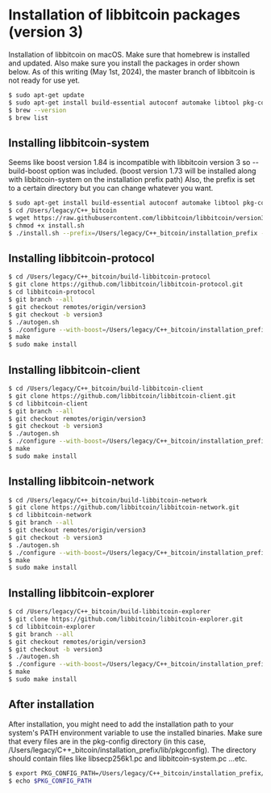 # Installation of libbitcoin packages (version 3)
Installation of libbitcoin on macOS. Make sure that homebrew is installed and updated.
Also make sure you install the packages in order shown below. 
As of this writing (May 1st, 2024), the master branch of libbitcoin is not ready for use yet.

```bash
$ sudo apt-get update
$ sudo apt-get install build-essential autoconf automake libtool pkg-config git
$ brew --version
$ brew list
```

## Installing libbitcoin-system
Seems like boost version 1.84 is incompatible with libbitcoin version 3 so --build-boost option was included. (boost version 1.73 will be installed along with libbitcoin-system on the installation prefix path)
Also, the prefix is set to a certain directory but you can change whatever you want.
```bash
$ sudo apt-get install build-essential autoconf automake libtool pkg-config git
$ cd /Users/legacy/C++_bitcoin
$ wget https://raw.githubusercontent.com/libbitcoin/libbitcoin/version3/install.sh
$ chmod +x install.sh
$ ./install.sh --prefix=/Users/legacy/C++_bitcoin/installation_prefix --build-boost --disable-shared
```

## Installing libbitcoin-protocol
```bash
$ cd /Users/legacy/C++_bitcoin/build-libbitcoin-protocol
$ git clone https://github.com/libbitcoin/libbitcoin-protocol.git
$ cd libbitcoin-protocol
$ git branch --all
$ git checkout remotes/origin/version3
$ git checkout -b version3
$ ./autogen.sh
$ ./configure --with-boost=/Users/legacy/C++_bitcoin/installation_prefix/include --with-boost-libdir=/Users/legacy/C++_bitcoin/installation_prefix/lib LDFLAGS="-L/Users/legacy/C++_bitcoin/installation_prefix/lib" CPPFLAGS="-I/Users/legacy/C++_bitcoin/installation_prefix/include" --prefix=/Users/legacy/C++_bitcoin/installation_prefix
$ make
$ sudo make install
```

## Installing libbitcoin-client
```bash
$ cd /Users/legacy/C++_bitcoin/build-libbitcoin-client
$ git clone https://github.com/libbitcoin/libbitcoin-client.git
$ cd libbitcoin-client
$ git branch --all
$ git checkout remotes/origin/version3
$ git checkout -b version3
$ ./autogen.sh
$ ./configure --with-boost=/Users/legacy/C++_bitcoin/installation_prefix/include --with-boost-libdir=/Users/legacy/C++_bitcoin/installation_prefix/lib LDFLAGS="-L/Users/legacy/C++_bitcoin/installation_prefix/lib" CPPFLAGS="-I/Users/legacy/C++_bitcoin/installation_prefix/include" --prefix=/Users/legacy/C++_bitcoin/installation_prefix
$ make
$ sudo make install
```

## Installing libbitcoin-network
```bash
$ cd /Users/legacy/C++_bitcoin/build-libbitcoin-network
$ git clone https://github.com/libbitcoin/libbitcoin-network.git
$ cd libbitcoin-network
$ git branch --all
$ git checkout remotes/origin/version3
$ git checkout -b version3
$ ./autogen.sh
$ ./configure --with-boost=/Users/legacy/C++_bitcoin/installation_prefix/include --with-boost-libdir=/Users/legacy/C++_bitcoin/installation_prefix/lib LDFLAGS="-L/Users/legacy/C++_bitcoin/installation_prefix/lib" CPPFLAGS="-I/Users/legacy/C++_bitcoin/installation_prefix/include" --prefix=/Users/legacy/C++_bitcoin/installation_prefix
$ make
$ sudo make install
```

## Installing libbitcoin-explorer
```bash
$ cd /Users/legacy/C++_bitcoin/build-libbitcoin-explorer
$ git clone https://github.com/libbitcoin/libbitcoin-explorer.git
$ cd libbitcoin-explorer
$ git branch --all
$ git checkout remotes/origin/version3
$ git checkout -b version3
$ ./autogen.sh
$ ./configure --with-boost=/Users/legacy/C++_bitcoin/installation_prefix/include --with-boost-libdir=/Users/legacy/C++_bitcoin/installation_prefix/lib LDFLAGS="-L/Users/legacy/C++_bitcoin/installation_prefix/lib" CPPFLAGS="-I/Users/legacy/C++_bitcoin/installation_prefix/include" --prefix=/Users/legacy/C++_bitcoin/installation_prefix
$ make
$ sudo make install
```

## After installation
After installation, you might need to add the installation path to your system's PATH environment variable to use the installed binaries.
Make sure that every files are in the pkg-config directory (in this case, /Users/legacy/C++_bitcoin/installation_prefix/lib/pkgconfig).
The directory should contain files like libsecp256k1.pc and libbitcoin-system.pc ...etc.

```bash
$ export PKG_CONFIG_PATH=/Users/legacy/C++_bitcoin/installation_prefix/lib/pkgconfig:$PKG_CONFIG_PATH
$ echo $PKG_CONFIG_PATH
```
